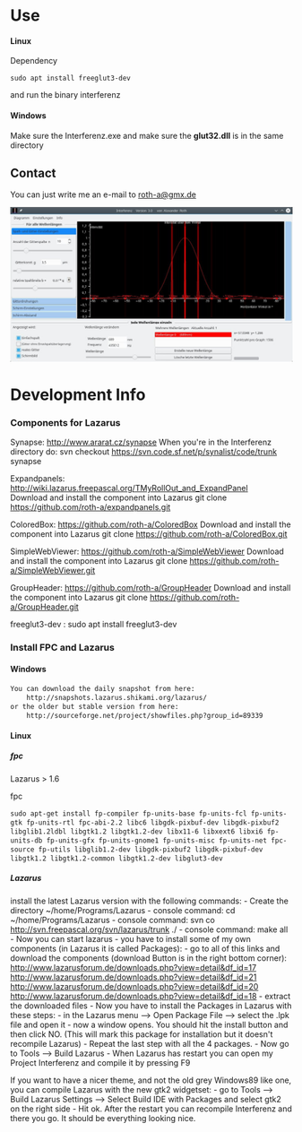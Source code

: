 # Use

#### Linux
Dependency
```
sudo apt install freeglut3-dev  
```
and run the binary interferenz

#### Windows 
Make sure the Interferenz.exe and make sure the **glut32.dll** is in the same directory


## Contact

You can just write me an e-mail to roth-a@gmx.de  

![](screenshot.jpg)


# Development  Info

### Components for Lazarus

Synapse:  http://www.ararat.cz/synapse
  When you're in the Interferenz directory do:
  svn checkout https://svn.code.sf.net/p/synalist/code/trunk synapse

Expandpanels:   http://wiki.lazarus.freepascal.org/TMyRollOut_and_ExpandPanel  
  Download and install the component into Lazarus
  git clone https://github.com/roth-a/expandpanels.git

ColoredBox:  https://github.com/roth-a/ColoredBox  Download and install the component into Lazarus
  git clone https://github.com/roth-a/ColoredBox.git

SimpleWebViewer: https://github.com/roth-a/SimpleWebViewer Download and install the component into Lazarus
	  git clone https://github.com/roth-a/SimpleWebViewer.git
      
GroupHeader:  https://github.com/roth-a/GroupHeader    Download and install the component into Lazarus
	  git clone https://github.com/roth-a/GroupHeader.git

freeglut3-dev  :  sudo apt install freeglut3-dev



### Install FPC and Lazarus 

#### Windows 
	You can download the daily snapshot from here:
		http://snapshots.lazarus.shikami.org/lazarus/
	or the older but stable version from here:
		http://sourceforge.net/project/showfiles.php?group_id=89339

#### Linux 

##### fpc

Lazarus  > 1.6

fpc

```
sudo apt-get install fp-compiler fp-units-base fp-units-fcl fp-units-gtk fp-units-rtl fpc-abi-2.2 libc6 libgdk-pixbuf-dev libgdk-pixbuf2 libglib1.2ldbl libgtk1.2 libgtk1.2-dev libx11-6 libxext6 libxi6 fp-units-db fp-units-gfx fp-units-gnome1 fp-units-misc fp-units-net fpc-source fp-utils libglib1.2-dev libgdk-pixbuf2 libgdk-pixbuf-dev libgtk1.2 libgtk1.2-common libgtk1.2-dev libglut3-dev
```


##### Lazarus

install the latest Lazarus version with the following commands:
	- Create the directory ~/home/Programs/Lazarus
	- console command: cd ~/home/Programs/Lazarus
	- console command: svn co http://svn.freepascal.org/svn/lazarus/trunk ./
	- console command: make all
	- Now you can start lazarus
	- you have to install some of my own components (in Lazarus it is called Packages):
	- go to all of this links and download the components (download Button is in the right bottom corner):
http://www.lazarusforum.de/downloads.php?view=detail&df_id=17
http://www.lazarusforum.de/downloads.php?view=detail&df_id=21
http://www.lazarusforum.de/downloads.php?view=detail&df_id=20
http://www.lazarusforum.de/downloads.php?view=detail&df_id=18
	- extract the downloaded files
	- Now you have to install the Packages in Lazarus with these steps:
	- in the Lazarus menu --> Open Package File --> select the .lpk file and open it
	- now a window opens. You should hit the install button and then click NO. (This will mark this package for installation but it doesn't recompile Lazarus)
	- Repeat the last step with all the 4 packages.
	- Now go to Tools --> Build Lazarus
	- When Lazarus has restart you can open my Project Interferenz and compile it by pressing F9

If you want to have a nicer theme, and not the old grey Windows89 like one, you can compile Lazarus with the new gtk2 widgetset:
	- go to Tools --> Build Lazarus Settings --> Select Build IDE with Packages and select gtk2 on the right side
	- Hit ok. After the restart you can recompile Interferenz and there you go. It should be everything looking nice.

	
